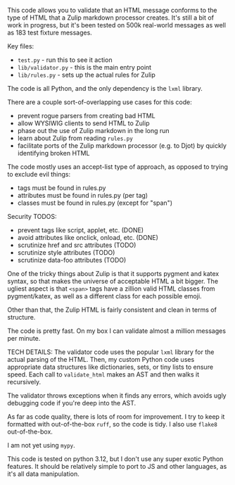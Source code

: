 This code allows you to validate that an HTML message
conforms to the type of HTML that a Zulip markdown
processor creates.  It's still a bit of work in progress,
but it's been tested on 500k real-world messages as well
as 183 test fixture messages.

Key files:

- `test.py` - run this to see it action
- `lib/validator.py` - this is the main entry point
- `lib/rules.py` - sets up the actual rules for Zulip

The code is all Python, and the only dependency is
the `lxml` library.

There are a couple sort-of-overlapping use cases for this code:

- prevent rogue parsers from creating bad HTML
- allow WYSIWIG clients to send HTML to Zulip
- phase out the use of Zulip markdown in the long run
- learn about Zulip from reading `rules.py`
- facilitate ports of the Zulip markdown processor (e.g. to Djot) by quickly identifying broken HTML

The code mostly uses an accept-list type of approach,
as opposed to trying to exclude evil things:

- tags must be found in rules.py
- attributes must be found in rules.py (per tag)
- classes must be found in rules.py (except for "span")

Security TODOS:
- prevent tags like script, applet, etc. (DONE)
- avoid attributes like onclick, onload, etc. (DONE)
- scrutinize href and src attributes (TODO)
- scrutinize style attributes (TODO)
- scrutinize data-foo attributes (TODO)

One of the tricky things about Zulip is that it supports
pygment and katex syntax, so that makes the universe of
acceptable HTML a bit bigger. The ugliest aspect is that
`<span>` tags have a zillion valid HTML classes from pygment/katex,
as well as a different class for each possible emoji.

Other than that, the Zulip HTML is fairly consistent
and clean in terms of structure.

The code is pretty fast. On my box I can validate almost
a million messages per minute.

TECH DETAILS: The validator code uses the popular `lxml`
library for the actual parsing of the HTML.  Then,
my custom Python code uses appropriate data structures like
dictionaries, sets, or tiny lists to ensure speed.
Each call to `validate_html` makes an AST and then walks
it recursively.

The validator throws exceptions when it finds any errors,
which avoids ugly debugging code if you're deep into the
AST.

As far as code quality, there is lots of room for improvement.
I try to keep it formatted with out-of-the-box `ruff`, so the
code is tidy. I also use `flake8` out-of-the-box.

I am not yet using `mypy`.

This code is tested on python 3.12, but I don't use any
super exotic Python features. It should be relatively simple
to port to JS and other languages, as it's all data manipulation.

